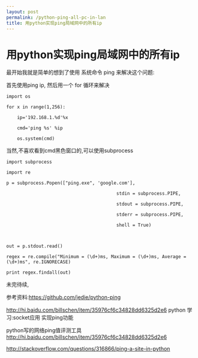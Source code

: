 ```yaml
---
layout: post
permalink: /python-ping-all-pc-in-lan
title: 用python实现ping局域网中的所有ip
---
```


# 用python实现ping局域网中的所有ip #


最开始我就是简单的想到了使用 系统命令 ping 来解决这个问题:

首先使用ping ip, 然后用一个 for 循环来解决

    import os

    for x in range(1,256):

        ip='192.168.1.%d'%x

        cmd='ping %s' %ip

        os.system(cmd)


当然,不喜欢看到cmd黑色窗口的,可以使用subprocess

    import subprocess

    import re

    p = subprocess.Popen(["ping.exe", 'google.com'],

                                             stdin = subprocess.PIPE,

                                             stdout = subprocess.PIPE,

                                             stderr = subprocess.PIPE,

                                             shell = True)



    out = p.stdout.read()

    regex = re.compile("Minimum = (\d+)ms, Maximum = (\d+)ms, Average = (\d+)ms", re.IGNORECASE)

    print regex.findall(out)

未完待续,

参考资料:https://github.com/jedie/python-ping

http://hi.baidu.com/billschen/item/35976cf6c34828dd6325d2e6 python 学习:socket应用 实现ping功能

python写的网络ping值评测工具 http://hi.baidu.com/billschen/item/35976cf6c34828dd6325d2e6

http://stackoverflow.com/questions/316866/ping-a-site-in-python